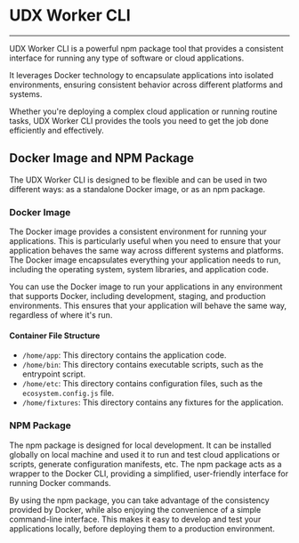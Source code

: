 # UDX Worker CLI
---

UDX Worker CLI is a powerful npm package tool that provides a consistent interface for running any type of software or cloud applications. 

It leverages Docker technology to encapsulate applications into isolated environments, ensuring consistent behavior across different platforms and systems.

Whether you're deploying a complex cloud application or running routine tasks, UDX Worker CLI provides the tools you need to get the job done efficiently and effectively.
<br />

## Docker Image and NPM Package

The UDX Worker CLI is designed to be flexible and can be used in two different ways: as a standalone Docker image, or as an npm package.

### Docker Image

The Docker image provides a consistent environment for running your applications. This is particularly useful when you need to ensure that your application behaves the same way across different systems and platforms. The Docker image encapsulates everything your application needs to run, including the operating system, system libraries, and application code.

You can use the Docker image to run your applications in any environment that supports Docker, including development, staging, and production environments. This ensures that your application will behave the same way, regardless of where it's run.

#### Container File Structure

- `/home/app`: This directory contains the application code.
- `/home/bin`: This directory contains executable scripts, such as the entrypoint script.
- `/home/etc`: This directory contains configuration files, such as the `ecosystem.config.js` file.
- `/home/fixtures`: This directory contains any fixtures for the application.

### NPM Package

The npm package is designed for local development. It can be installed globally on local machine and used it to run and test cloud applications or scripts, generate configuration manifests, etc. The npm package acts as a wrapper to the Docker CLI, providing a simplified, user-friendly interface for running Docker commands.

By using the npm package, you can take advantage of the consistency provided by Docker, while also enjoying the convenience of a simple command-line interface. This makes it easy to develop and test your applications locally, before deploying them to a production environment.




